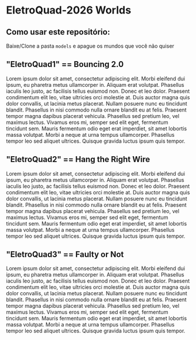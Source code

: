 # EletroQuad-2026 Worlds

## Como usar este repositório:
Baixe/Clone a pasta `models` e apague os mundos que você não quiser

## "EletroQuad1" == Bouncing 2.0
Lorem ipsum dolor sit amet, consectetur adipiscing elit. Morbi eleifend dui ipsum, eu pharetra metus ullamcorper in. Aliquam erat volutpat. Phasellus iaculis leo justo, ac facilisis tellus euismod non. Donec et leo dolor. Praesent condimentum elit leo, vitae ultricies orci molestie at. Duis auctor magna quis dolor convallis, ut lacinia metus placerat. Nullam posuere nunc eu tincidunt blandit. Phasellus in nisi commodo nulla ornare blandit eu at felis. Praesent tempor magna dapibus placerat vehicula. Phasellus sed pretium leo, vel maximus lectus. Vivamus eros mi, semper sed elit eget, fermentum tincidunt sem. Mauris fermentum odio eget erat imperdiet, sit amet lobortis massa volutpat. Morbi a neque at urna tempus ullamcorper. Phasellus tempor leo sed aliquet ultrices. Quisque gravida luctus ipsum quis tempor.

## "EletroQuad2" == Hang the Right Wire
Lorem ipsum dolor sit amet, consectetur adipiscing elit. Morbi eleifend dui ipsum, eu pharetra metus ullamcorper in. Aliquam erat volutpat. Phasellus iaculis leo justo, ac facilisis tellus euismod non. Donec et leo dolor. Praesent condimentum elit leo, vitae ultricies orci molestie at. Duis auctor magna quis dolor convallis, ut lacinia metus placerat. Nullam posuere nunc eu tincidunt blandit. Phasellus in nisi commodo nulla ornare blandit eu at felis. Praesent tempor magna dapibus placerat vehicula. Phasellus sed pretium leo, vel maximus lectus. Vivamus eros mi, semper sed elit eget, fermentum tincidunt sem. Mauris fermentum odio eget erat imperdiet, sit amet lobortis massa volutpat. Morbi a neque at urna tempus ullamcorper. Phasellus tempor leo sed aliquet ultrices. Quisque gravida luctus ipsum quis tempor.

## "EletroQuad3" == Faulty or Not
Lorem ipsum dolor sit amet, consectetur adipiscing elit. Morbi eleifend dui ipsum, eu pharetra metus ullamcorper in. Aliquam erat volutpat. Phasellus iaculis leo justo, ac facilisis tellus euismod non. Donec et leo dolor. Praesent condimentum elit leo, vitae ultricies orci molestie at. Duis auctor magna quis dolor convallis, ut lacinia metus placerat. Nullam posuere nunc eu tincidunt blandit. Phasellus in nisi commodo nulla ornare blandit eu at felis. Praesent tempor magna dapibus placerat vehicula. Phasellus sed pretium leo, vel maximus lectus. Vivamus eros mi, semper sed elit eget, fermentum tincidunt sem. Mauris fermentum odio eget erat imperdiet, sit amet lobortis massa volutpat. Morbi a neque at urna tempus ullamcorper. Phasellus tempor leo sed aliquet ultrices. Quisque gravida luctus ipsum quis tempor.
